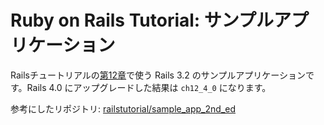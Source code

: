# Ruby on Rails Tutorial: サンプルアプリケーション

Railsチュートリアルの[第12章](http://railstutorial.jp/chapters/supplement?version=3.2#top)で使う Rails 3.2 のサンプルアプリケーションです。Rails 4.0 にアップグレードした結果は `ch12_4_0` になります。

参考にしたリポジトリ: [railstutorial/sample_app_2nd_ed](http://github.com/railstutorial/sample_app_2nd_ed)
